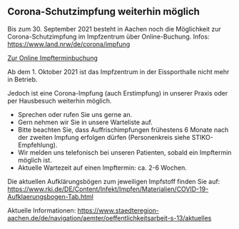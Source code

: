 ## Corona-Schutzimpfung weiterhin möglich
Bis zum 30. September 2021 besteht in Aachen noch die Möglichkeit zur Corona-Schutzimpfung im Impfzentrum über Online-Buchung.                 Infos: <https://www.land.nrw/de/corona/impfung>

[Zur Online Impfterminbuchung](https://termin.corona-impfung.nrw/home)

Ab dem 1. Oktober 2021 ist das Impfzentrum in der Eissporthalle nicht mehr in Betrieb.

Jedoch ist eine Corona-Impfung (auch Erstimpfung) in unserer Praxis oder per Hausbesuch  weiterhin möglich.
 - Sprechen oder rufen Sie uns gerne an.
 - Gern nehmen wir Sie in unsere Warteliste auf.
 - Bitte beachten Sie, dass Auffrischimpfungen frühestens 6 Monate nach der zweiten Impfung erfolgen dürfen (Personenkreis siehe STIKO-Empfehlung).
 - Wir melden uns telefonisch bei unseren Patienten, sobald ein Impftermin möglich ist.
 - Aktuelle Wartezeit auf einen Impftermin: ca. 2-6 Wochen.
 
Die aktuellen Aufklärungsbögen zum jeweiligen Impfstoff finden Sie auf: <https://www.rki.de/DE/Content/Infekt/Impfen/Materialien/COVID-19-Aufklaerungsbogen-Tab.html>

Aktuelle Informationen:  <https://www.staedteregion-aachen.de/de/navigation/aemter/oeffentlichkeitsarbeit-s-13/aktuelles>
